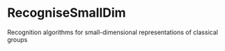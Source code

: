 # RecogniseSmallDim
Recognition algorithms for small-dimensional representations of classical groups
